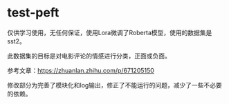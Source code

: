 # test-peft

仅供学习使用，无任何保证，使用Lora微调了Roberta模型，使用的数据集是sst2。

此数据集的目标是对电影评论的情感进行分类，正面或负面。

参考文章：<https://zhuanlan.zhihu.com/p/671205150>

修改部分为完善了模块化和log输出，修正了不能运行的问题，减少了一些不必要的依赖。
